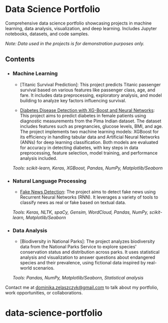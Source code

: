 # Data Science Portfolio
Comprehensive data science portfolio showcasing projects in machine learning, data analysis, visualization, and deep learning. Includes Jupyter notebooks, datasets, and code samples.

*Note: Data used in the projects is for demonstration purposes only.*
## Contents

- ### Machine Learning

    - [Titanic Survival Prediction]:
This project predicts Titanic passenger survival based on various features like passenger class, age, and fare. It includes data preprocessing, exploratory analysis, and model building to analyze key factors influencing survival.

    - [Diabetes Disease Detection with XG-Boost and Neural Networks]():
This project aims to predict diabetes in female patients using diagnostic measurements from the Pima Indian dataset. The dataset includes features such as pregnancies, glucose levels, BMI, and age. The project implements two machine learning models: XGBoost for its efficiency in handling tabular data and Artificial Neural Networks (ANNs) for deep learning classification. Both models are evaluated for accuracy in detecting diabetes, with key steps in data preprocessing, feature selection, model training, and performance analysis included.

    *Tools: scikit-learn, Keras, XGBoost, Pandas, NumPy, Matplotlib/Seaborn*

- ### Natural Language Processing

    - [Fake News Detection]():
The project aims to detect fake news using Recurrent Neural Networks (RNN). It leverages a variety of tools to classify news as real or fake based on textual data.

    *Tools: Keras, NLTK, spaCy, Gensim, WordCloud, Pandas, NumPy, scikit-learn, Matplotlib/Seaborn*

- ### Data Analysis

    - [Biodiversity in National Parks]: 
The project analyzes biodiversity data from the National Parks Service to explore species' conservation status and distribution across parks. It uses statistical analysis and visualization to answer questions about endangered species and their prevalence, using fictional data inspired by real-world scenarios.

    *Tools: Pandas, NumPy, Matplotlib/Seaborn, Statistical analysis*

Contact me at [dominika.zelaszczyk@gmail.com](mailto:dominika.zelaszczyk@gmail.com) to talk about my portfolio, work opportunities, or collaborations.

# data-science-portfolio
